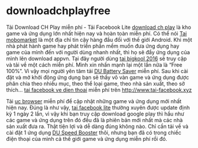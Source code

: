 # downloadchplayfree
Tải Download CH Play miễn phí - Tải Facebook Lite
<a href="http://www.tai-facebook.xyz/2016/04/tai-ch-play-apk-download-ch-play.html">download ch play</a>  là kho game và ứng dụng lớn nhất hiện nay và hoàn toàn miễn phí.
Có thể nói <a href="http://www.tai-facebook.xyz/2014/07/tai-mobo-market-tai-ung-dung-mobo.html">Tai mobomarket</a> là một địa chỉ tin cậy hàng đầu đối với thế giới Android. 
Khi một nhà phát hành game hay phát triển phần mềm muốn đưa ứng dụng hay game của mình đến với người dùng nhanh nhất, thì họ sẽ đẩy ứng dụng của mình lên download appvn. 
Tại đây người dùng <a href="http://www.tai-facebook.xyz/2016/04/tai-game-bigkool-2016.html">tai bigkool 2016</a> sẽ truy cập và tải về một cách miễn phí.
 Mình xin nhấn mạnh lại một lần nữa là “Free 100%”. 
Vì vậy mọi người yên tâm tải <a href="http://www.tai-facebook.xyz/2014/08/du-battery-saver-sieu-tiet-kiem-pin-ien.html">DU Battery Saver</a> miễn phí. 
Sau khi cài đặt và mở khởi động ứng dụng bạn sẽ thấy vô vàn game và ứng dụng được phân chia theo nhiều mục, theo thể loại game, theo nhà sản xuất, theo sở thích…
<a href="http://www.tai-facebook.xyz/2016/04/tai-facebook-mien-phi-ve-ien-thoai-di.html">tai facebook ve dien thoai</a> miễn phí trên <a href="http://www.tai-facebook.xyz">http://www.tai-facebook.xyz</a>

Tải <a href="http://www.tai-facebook.xyz/2014/08/tai-uc-browser-duyet-web-sieu-toc.html">uc browser</a> miễn phí để cập nhật những game và ứng dụng mới nhất hiện nay.
Đúng là như vậy, <a href="http://www.tai-facebook.xyz/2016/04/facebook-lite.html">tai facebook lite</a> thường xuyên được update định kỳ 1 ngày 2 lần, vì vậy khi bạn truy cập download google play thì hầu như các game và ứng dụng trên đó đều đã là phiên bản mới nhất mà các nhà sản xuất đưa ra. 
Thật tiện lợi và dễ dàng đúng không nào. 
Chỉ cần tải về và cài đặt 1 ứng dụng <a href="http://www.tai-facebook.xyz/2014/08/ung-dung-du-speed-booster-cleaner.html">DU Speed Booster</a>  thôi, nhưng bạn đã có trong chiếc điện thoại của mình cả thế giới game và ứng dụng miễn phí rồi đó.





